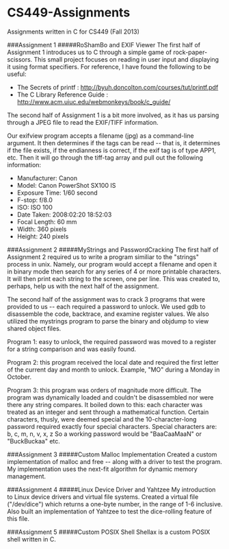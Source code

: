 CS449-Assignments
=================

Assignments written in C for CS449 (Fall 2013)


###Assignment 1
#####RoShamBo and EXIF Viewer
The first half of Assignment 1 introduces us to C through a simple game of rock-paper-scissors. This small project focuses on reading in user input and displaying it using format specifiers. For reference, I have found the following to be useful:
- The Secrets of printf : http://byuh.doncolton.com/courses/tut/printf.pdf
- The C Library Reference Guide : http://www.acm.uiuc.edu/webmonkeys/book/c_guide/

The second half of Assignment 1 is a bit more involved, as it has us parsing through a JPEG file to read the EXIF/TIFF information. 

Our exifview program accepts a filename (jpg) as a command-line argument. It then determines if the tags can be read -- that is, it determines if the file exists, if the endianness is correct, if the exif tag is of type APP1, etc. Then it will go through the tiff-tag array and pull out the following information:

- Manufacturer:   Canon
- Model:          Canon PowerShot SX100 IS
- Exposure Time:  1/60 second
- F-stop:         f/8.0
- ISO:            ISO 100
- Date Taken:     2008:02:20 18:52:03
- Focal Length:   60 mm
- Width:          360 pixels
- Height:         240 pixels

###Assignment 2
#####MyStrings and PasswordCracking
The first half of Assignment 2 required us to write a program similiar to the "strings" process in unix. Namely, our program would accept a filename and open it in binary mode then search for any series of 4 or more printable characters. It will then print each string to the screen, one per line. This was created to, perhaps, help us with the next half of the assignment. 

The second half of the assignment was to crack 3 programs that were provided to us -- each required a password to unlock. We used gdb to disassemble the code, backtrace, and examine register values. We also utilized the mystrings program to parse the binary and objdump to view shared object files. 

Program 1: easy to unlock, the required password was moved to a register for a string comparison and was easily found.

Program 2: this program received the local date and required the first letter of the current day and month to unlock. Example, "MO" during a Monday in October.

Program 3: this program was orders of magnitude more difficult. The program was dynamically loaded and couldn't be disassembled nor were there any string compares. It boiled down to this: each character was treated as an integer and sent through a mathematical function. Certain characters, thusly, were deemed special and the 10-character-long password required exactly four special characters. Special characters are: b, c, m, n, v, x, z
So a working password would be "BaaCaaMaaN" or "BuckBuckaa" etc.

###Assignment 3
#####Custom Malloc Implementation
Created a custom implementation of malloc and free -- along with a driver to test the program. My implementation uses the next-fit algorithm for dynamic memory management.

###Assignment 4
#####Linux Device Driver and Yahtzee
My introduction to Linux device drivers and virtual file systems. Created a virtual file ("/dev/dice") which returns a one-byte number, in the range of 1-6 inclusive. Also built an implementation of Yahtzee to test the dice-rolling feature of this file. 

###Assignment 5
#####Custom POSIX Shell
Shellax is a custom POSIX shell written in C. 
